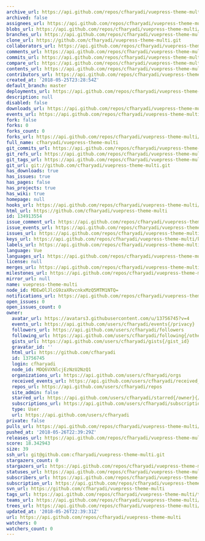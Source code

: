 ```yaml
---
archive_url: https://api.github.com/repos/cfharyadi/vuepress-theme-multi/{archive_format}{/ref}
archived: false
assignees_url: https://api.github.com/repos/cfharyadi/vuepress-theme-multi/assignees{/user}
blobs_url: https://api.github.com/repos/cfharyadi/vuepress-theme-multi/git/blobs{/sha}
branches_url: https://api.github.com/repos/cfharyadi/vuepress-theme-multi/branches{/branch}
clone_url: https://github.com/cfharyadi/vuepress-theme-multi.git
collaborators_url: https://api.github.com/repos/cfharyadi/vuepress-theme-multi/collaborators{/collaborator}
comments_url: https://api.github.com/repos/cfharyadi/vuepress-theme-multi/comments{/number}
commits_url: https://api.github.com/repos/cfharyadi/vuepress-theme-multi/commits{/sha}
compare_url: https://api.github.com/repos/cfharyadi/vuepress-theme-multi/compare/{base}...{head}
contents_url: https://api.github.com/repos/cfharyadi/vuepress-theme-multi/contents/{+path}
contributors_url: https://api.github.com/repos/cfharyadi/vuepress-theme-multi/contributors
created_at: '2018-05-25T23:28:54Z'
default_branch: master
deployments_url: https://api.github.com/repos/cfharyadi/vuepress-theme-multi/deployments
description: null
disabled: false
downloads_url: https://api.github.com/repos/cfharyadi/vuepress-theme-multi/downloads
events_url: https://api.github.com/repos/cfharyadi/vuepress-theme-multi/events
fork: false
forks: 0
forks_count: 0
forks_url: https://api.github.com/repos/cfharyadi/vuepress-theme-multi/forks
full_name: cfharyadi/vuepress-theme-multi
git_commits_url: https://api.github.com/repos/cfharyadi/vuepress-theme-multi/git/commits{/sha}
git_refs_url: https://api.github.com/repos/cfharyadi/vuepress-theme-multi/git/refs{/sha}
git_tags_url: https://api.github.com/repos/cfharyadi/vuepress-theme-multi/git/tags{/sha}
git_url: git://github.com/cfharyadi/vuepress-theme-multi.git
has_downloads: true
has_issues: true
has_pages: false
has_projects: true
has_wiki: true
homepage: null
hooks_url: https://api.github.com/repos/cfharyadi/vuepress-theme-multi/hooks
html_url: https://github.com/cfharyadi/vuepress-theme-multi
id: 134913554
issue_comment_url: https://api.github.com/repos/cfharyadi/vuepress-theme-multi/issues/comments{/number}
issue_events_url: https://api.github.com/repos/cfharyadi/vuepress-theme-multi/issues/events{/number}
issues_url: https://api.github.com/repos/cfharyadi/vuepress-theme-multi/issues{/number}
keys_url: https://api.github.com/repos/cfharyadi/vuepress-theme-multi/keys{/key_id}
labels_url: https://api.github.com/repos/cfharyadi/vuepress-theme-multi/labels{/name}
language: Vue
languages_url: https://api.github.com/repos/cfharyadi/vuepress-theme-multi/languages
license: null
merges_url: https://api.github.com/repos/cfharyadi/vuepress-theme-multi/merges
milestones_url: https://api.github.com/repos/cfharyadi/vuepress-theme-multi/milestones{/number}
mirror_url: null
name: vuepress-theme-multi
node_id: MDEwOlJlcG9zaXRvcnkxMzQ5MTM1NTQ=
notifications_url: https://api.github.com/repos/cfharyadi/vuepress-theme-multi/notifications{?since,all,participating}
open_issues: 0
open_issues_count: 0
owner:
  avatar_url: https://avatars3.githubusercontent.com/u/13756745?v=4
  events_url: https://api.github.com/users/cfharyadi/events{/privacy}
  followers_url: https://api.github.com/users/cfharyadi/followers
  following_url: https://api.github.com/users/cfharyadi/following{/other_user}
  gists_url: https://api.github.com/users/cfharyadi/gists{/gist_id}
  gravatar_id: ''
  html_url: https://github.com/cfharyadi
  id: 13756745
  login: cfharyadi
  node_id: MDQ6VXNlcjEzNzU2NzQ1
  organizations_url: https://api.github.com/users/cfharyadi/orgs
  received_events_url: https://api.github.com/users/cfharyadi/received_events
  repos_url: https://api.github.com/users/cfharyadi/repos
  site_admin: false
  starred_url: https://api.github.com/users/cfharyadi/starred{/owner}{/repo}
  subscriptions_url: https://api.github.com/users/cfharyadi/subscriptions
  type: User
  url: https://api.github.com/users/cfharyadi
private: false
pulls_url: https://api.github.com/repos/cfharyadi/vuepress-theme-multi/pulls{/number}
pushed_at: '2018-05-26T22:39:29Z'
releases_url: https://api.github.com/repos/cfharyadi/vuepress-theme-multi/releases{/id}
score: 18.342943
size: 39
ssh_url: git@github.com:cfharyadi/vuepress-theme-multi.git
stargazers_count: 0
stargazers_url: https://api.github.com/repos/cfharyadi/vuepress-theme-multi/stargazers
statuses_url: https://api.github.com/repos/cfharyadi/vuepress-theme-multi/statuses/{sha}
subscribers_url: https://api.github.com/repos/cfharyadi/vuepress-theme-multi/subscribers
subscription_url: https://api.github.com/repos/cfharyadi/vuepress-theme-multi/subscription
svn_url: https://github.com/cfharyadi/vuepress-theme-multi
tags_url: https://api.github.com/repos/cfharyadi/vuepress-theme-multi/tags
teams_url: https://api.github.com/repos/cfharyadi/vuepress-theme-multi/teams
trees_url: https://api.github.com/repos/cfharyadi/vuepress-theme-multi/git/trees{/sha}
updated_at: '2018-05-26T22:39:31Z'
url: https://api.github.com/repos/cfharyadi/vuepress-theme-multi
watchers: 0
watchers_count: 0
---
```

